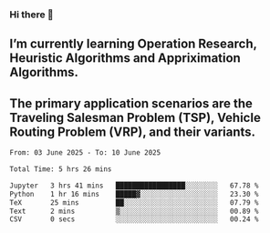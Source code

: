 ### Hi there 👋
## I’m currently learning Operation Research, Heuristic Algorithms and Appriximation Algorithms.
## The primary application scenarios are the Traveling Salesman Problem (TSP), Vehicle Routing Problem (VRP), and their variants.
<!--START_SECTION:waka-->

```txt
From: 03 June 2025 - To: 10 June 2025

Total Time: 5 hrs 26 mins

Jupyter   3 hrs 41 mins   █████████████████░░░░░░░░   67.78 %
Python    1 hr 16 mins    █████▓░░░░░░░░░░░░░░░░░░░   23.30 %
TeX       25 mins         ██░░░░░░░░░░░░░░░░░░░░░░░   07.79 %
Text      2 mins          ▒░░░░░░░░░░░░░░░░░░░░░░░░   00.89 %
CSV       0 secs          ░░░░░░░░░░░░░░░░░░░░░░░░░   00.24 %
```

<!--END_SECTION:waka-->
<!--
**Bookervsky/Bookervsky** is a ✨ _special_ ✨ repository because its `README.md` (this file) appears on your GitHub profile.

Here are some ideas to get you started:

- 🔭 I’m currently working on ...
- 🌱 I’m currently learning ...
- 👯 I’m looking to collaborate on ...
- 🤔 I’m looking for help with ...
- 💬 Ask me about ...
- 📫 How to reach me: ...
- 😄 Pronouns: ...
- ⚡ Fun fact: ...
-->
